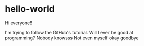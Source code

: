 # hello-world

Hi everyone!!

I'm trying to follow the GitHub's tutorial.
Will I ever be good at programming?
Nobody knowsss
Not even myself
okay goodbye
